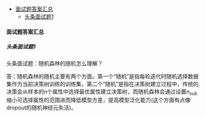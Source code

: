 
<!-- @import "[TOC]" {cmd="toc" depthFrom=1 depthTo=6 orderedList=false} -->

<!-- code_chunk_output -->

- [面试题答案汇总](#面试题答案汇总)
  - [头条面试题1](#头条面试题1)

<!-- /code_chunk_output -->

#### 面试题答案汇总

##### 头条面试题1

头条面试题：随机森林的随机怎么理解？

答：随机森林的随机主要有两个方面。第一个“随机”是指每轮迭代时随机选择数据集作为当前决策树训练的训练集，第二个“随机”是指在决策树建立过程中，传统的决策会从样本的n个属性中选择最优属性建立决策树，而随机森林会通过设置$n_{sub}$缩小可选择属性的范围进而降低模型方差，提高模型泛化能力(这个方面有点像dropout的随机神经元失活)。